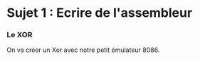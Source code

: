 # Sujet 1 : Ecrire de l'assembleur
### Le XOR
On va créer un Xor avec notre petit émulateur 8086.
<!--stackedit_data:
eyJoaXN0b3J5IjpbLTEzMTQzNDQ5MDEsODk5NjQ4NjAsLTMzMj
Q1NTM2M119
-->